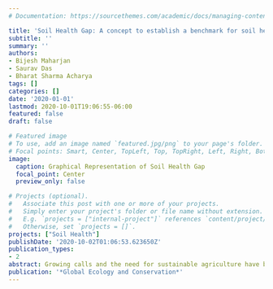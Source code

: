 ```yaml
---
# Documentation: https://sourcethemes.com/academic/docs/managing-content/

title: 'Soil Health Gap: A concept to establish a benchmark for soil health management'
subtitle: ''
summary: ''
authors:
- Bijesh Maharjan
- Saurav Das
- Bharat Sharma Acharya
tags: []
categories: []
date: '2020-01-01'
lastmod: 2020-10-01T19:06:55-06:00
featured: false
draft: false

# Featured image
# To use, add an image named `featured.jpg/png` to your page's folder.
# Focal points: Smart, Center, TopLeft, Top, TopRight, Left, Right, BottomLeft, Bottom, BottomRight.
image:
  caption: Graphical Representation of Soil Health Gap
  focal_point: Center
  preview_only: false

# Projects (optional).
#   Associate this post with one or more of your projects.
#   Simply enter your project's folder or file name without extension.
#   E.g. `projects = ["internal-project"]` references `content/project/deep-learning/index.md`.
#   Otherwise, set `projects = []`.
projects: ["Soil Health"]
publishDate: '2020-10-02T01:06:53.623650Z'
publication_types:
- 2
abstract: Growing calls and the need for sustainable agriculture have brought deserved attention to soil and to efforts towards improving or maintaining soil health. Numerous research and field experiments report soil health in terms of physicochemical and biological indicators, and identify different management practices that can improve it. However, the question remains how much of cultivated land has degraded since the dawn of agriculture? What is the maximum or realistically attainable soil health goal? Determination of a benchmark that defines the true magnitude of degradation and simultaneously sets potential soil health goals will optimize efforts in improving soil health using different practices. In this paper, we discuss a new term “Soil Health Gap” that is defined as the difference between soil health in an undisturbed native soil and current soil health in a cropland in a given agroecosystem. Soil Health Gap can be determined based on a general or specific soil property such as soil carbon. Soil organic carbon were measured at native grassland, no-till, conventionally tilled, and subsoil exposed farmlands. Soil Health Gap based on soil organic carbon was in order of no-till < conventional till < subsoil exposed farmland and subsequently, maximum attainable soil health goal with introduction of conservation practices would vary by an existing management practice or condition. Soil Health Gap establishes a benchmark for soil health management decisions and goals and can be scaled up from site-specific to regional to global scale.
publication: '*Global Ecology and Conservation*'
---
```

